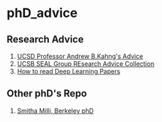 # phD_advice

## Research Advice
1. [UCSD Professor Andrew B.Kahng's Advice](https://vlsicad.ucsd.edu/Research/Advice/index.html)
2. [UCSB SEAL Group REsearch Advice Collection](https://seal.ece.ucsb.edu/advice-collection)
3. [How to read Deep Learning Papers](https://blog.usejournal.com/advice-on-building-a-machine-learning-career-and-reading-research-papers-by-prof-andrew-ng-f90ac99a0182)

## Other phD's Repo
1. [Smitha Milli, Berkeley phD](https://github.com/smilli/research-advice)
